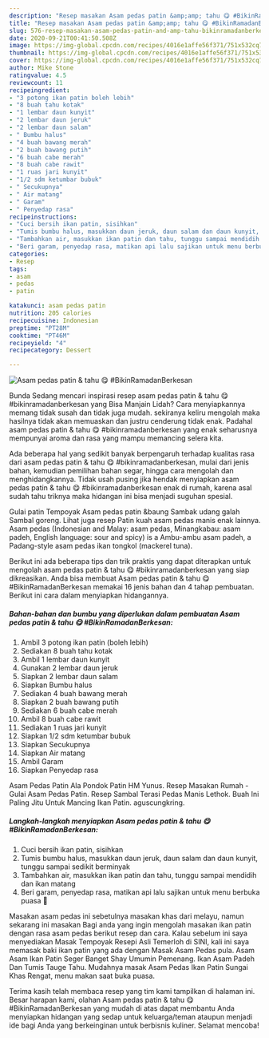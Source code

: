 ```yaml
---
description: "Resep masakan Asam pedas patin &amp;amp; tahu 😋 #BikinRamadanBerkesan | Cara Masak Asam pedas patin &amp;amp; tahu 😋 #BikinRamadanBerkesan Yang Paling Enak"
title: "Resep masakan Asam pedas patin &amp;amp; tahu 😋 #BikinRamadanBerkesan | Cara Masak Asam pedas patin &amp;amp; tahu 😋 #BikinRamadanBerkesan Yang Paling Enak"
slug: 576-resep-masakan-asam-pedas-patin-and-amp-tahu-bikinramadanberkesan-cara-masak-asam-pedas-patin-and-amp-tahu-bikinramadanberkesan-yang-paling-enak
date: 2020-09-21T00:41:50.508Z
image: https://img-global.cpcdn.com/recipes/4016e1affe56f371/751x532cq70/asam-pedas-patin-tahu-😋-bikinramadanberkesan-foto-resep-utama.jpg
thumbnail: https://img-global.cpcdn.com/recipes/4016e1affe56f371/751x532cq70/asam-pedas-patin-tahu-😋-bikinramadanberkesan-foto-resep-utama.jpg
cover: https://img-global.cpcdn.com/recipes/4016e1affe56f371/751x532cq70/asam-pedas-patin-tahu-😋-bikinramadanberkesan-foto-resep-utama.jpg
author: Mike Stone
ratingvalue: 4.5
reviewcount: 11
recipeingredient:
- "3 potong ikan patin boleh lebih"
- "8 buah tahu kotak"
- "1 lembar daun kunyit"
- "2 lembar daun jeruk"
- "2 lembar daun salam"
- " Bumbu halus"
- "4 buah bawang merah"
- "2 buah bawang putih"
- "6 buah cabe merah"
- "8 buah cabe rawit"
- "1 ruas jari kunyit"
- "1/2 sdm ketumbar bubuk"
- " Secukupnya"
- " Air matang"
- " Garam"
- " Penyedap rasa"
recipeinstructions:
- "Cuci bersih ikan patin, sisihkan"
- "Tumis bumbu halus, masukkan daun jeruk, daun salam dan daun kunyit, tunggu sampai sedikit berminyak"
- "Tambahkan air, masukkan ikan patin dan tahu, tunggu sampai mendidih dan ikan matang"
- "Beri garam, penyedap rasa, matikan api lalu sajikan untuk menu berbuka puasa 🙏"
categories:
- Resep
tags:
- asam
- pedas
- patin

katakunci: asam pedas patin 
nutrition: 205 calories
recipecuisine: Indonesian
preptime: "PT28M"
cooktime: "PT46M"
recipeyield: "4"
recipecategory: Dessert

---
```



![Asam pedas patin &amp; tahu 😋 #BikinRamadanBerkesan](https://img-global.cpcdn.com/recipes/4016e1affe56f371/751x532cq70/asam-pedas-patin-tahu-😋-bikinramadanberkesan-foto-resep-utama.jpg)

Bunda Sedang mencari inspirasi resep asam pedas patin &amp; tahu 😋 #bikinramadanberkesan yang Bisa Manjain Lidah? Cara menyiapkannya memang tidak susah dan tidak juga mudah. sekiranya keliru mengolah maka hasilnya tidak akan memuaskan dan justru cenderung tidak enak. Padahal asam pedas patin &amp; tahu 😋 #bikinramadanberkesan yang enak seharusnya mempunyai aroma dan rasa yang mampu memancing selera kita.

Ada beberapa hal yang sedikit banyak berpengaruh terhadap kualitas rasa dari asam pedas patin &amp; tahu 😋 #bikinramadanberkesan, mulai dari jenis bahan, kemudian pemilihan bahan segar, hingga cara mengolah dan menghidangkannya. Tidak usah pusing jika hendak menyiapkan asam pedas patin &amp; tahu 😋 #bikinramadanberkesan enak di rumah, karena asal sudah tahu triknya maka hidangan ini bisa menjadi suguhan spesial.

Gulai patin Tempoyak Asam pedas patin &amp;baung Sambak udang galah Sambal goreng. Lihat juga resep Patin kuah asam pedas manis enak lainnya. Asam pedas (Indonesian and Malay: asam pedas, Minangkabau: asam padeh, English language: sour and spicy) is a Ambu-ambu asam padeh, a Padang-style asam pedas ikan tongkol (mackerel tuna).


Berikut ini ada beberapa tips dan trik praktis yang dapat diterapkan untuk mengolah asam pedas patin &amp; tahu 😋 #bikinramadanberkesan yang siap dikreasikan. Anda bisa membuat Asam pedas patin &amp; tahu 😋 #BikinRamadanBerkesan memakai 16 jenis bahan dan 4 tahap pembuatan. Berikut ini cara dalam menyiapkan hidangannya.

<!--inarticleads1-->

##### Bahan-bahan dan bumbu yang diperlukan dalam pembuatan Asam pedas patin &amp; tahu 😋 #BikinRamadanBerkesan:

1. Ambil 3 potong ikan patin (boleh lebih)
1. Sediakan 8 buah tahu kotak
1. Ambil 1 lembar daun kunyit
1. Gunakan 2 lembar daun jeruk
1. Siapkan 2 lembar daun salam
1. Siapkan  Bumbu halus
1. Sediakan 4 buah bawang merah
1. Siapkan 2 buah bawang putih
1. Sediakan 6 buah cabe merah
1. Ambil 8 buah cabe rawit
1. Sediakan 1 ruas jari kunyit
1. Siapkan 1/2 sdm ketumbar bubuk
1. Siapkan  Secukupnya
1. Siapkan  Air matang
1. Ambil  Garam
1. Siapkan  Penyedap rasa


Asam Pedas Patin Ala Pondok Patin HM Yunus. Resep Masakan Rumah - Gulai Asam Pedas Patin. Resep Sambal Terasi Pedas Manis Lethok. Buah Ini Paling Jitu Untuk Mancing Ikan Patin. aguscungkring. 

<!--inarticleads2-->

##### Langkah-langkah menyiapkan Asam pedas patin &amp; tahu 😋 #BikinRamadanBerkesan:

1. Cuci bersih ikan patin, sisihkan
1. Tumis bumbu halus, masukkan daun jeruk, daun salam dan daun kunyit, tunggu sampai sedikit berminyak
1. Tambahkan air, masukkan ikan patin dan tahu, tunggu sampai mendidih dan ikan matang
1. Beri garam, penyedap rasa, matikan api lalu sajikan untuk menu berbuka puasa 🙏


Masakan asam pedas ini sebetulnya masakan khas dari melayu, namun sekarang ini masakan Bagi anda yang ingin mengolah masakan ikan patin dengan rasa asam pedas berikut resep dan cara. Kalau sebelum ini saya menyediakan Masak Tempoyak Resepi Asli Temerloh di SINI, kali ini saya memasak baki ikan patin yang ada dengan Masak Asam Pedas pula. Asam Asam Ikan Patin Seger Banget Shay Umumin Pemenang. Ikan Asam Padeh Dan Tumis Tauge Tahu. Mudahnya masak Asam Pedas Ikan Patin Sungai Khas Rengat, menu makan saat buka puasa. 

Terima kasih telah membaca resep yang tim kami tampilkan di halaman ini. Besar harapan kami, olahan Asam pedas patin &amp; tahu 😋 #BikinRamadanBerkesan yang mudah di atas dapat membantu Anda menyiapkan hidangan yang sedap untuk keluarga/teman ataupun menjadi ide bagi Anda yang berkeinginan untuk berbisnis kuliner. Selamat mencoba!
